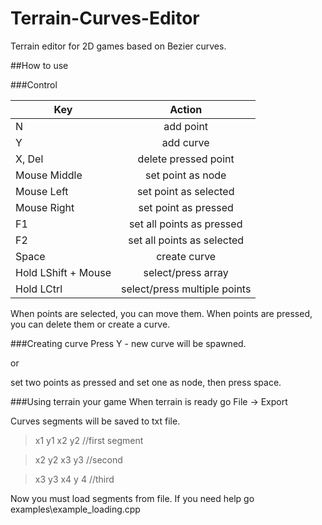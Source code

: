 # Terrain-Curves-Editor
Terrain editor for 2D games based on Bezier curves.

##How to use

###Control

| Key|Action|
| ------------- |:----------------------------------:|
| N             | add point                          |
| Y             | add curve                          |
| X, Del        | delete pressed point                |
| Mouse Middle  | set point as node                   |
| Mouse Left    | set point as selected               |
| Mouse Right   | set point as pressed                |
| F1            | set all points as pressed           |
| F2            | set all points as selected          |
| Space         | create curve                        |
| Hold LShift + Mouse| select/press array             |
| Hold LCtrl         | select/press multiple points   |
When points are selected, you can move them.
When points are pressed, you can delete them or create a curve.

###Creating curve
Press Y - new curve will be spawned.

or

set two points as pressed and set one as node, then press space.

###Using terrain your game
When terrain is ready go File -> Export

Curves segments will be saved to txt file.

>x1 y1 x2 y2    //first segment

>x2 y2 x3 y3    //second

>x3 y3 x4 y 4   //third

Now you must load segments from file. If you need help go examples\example_loading.cpp